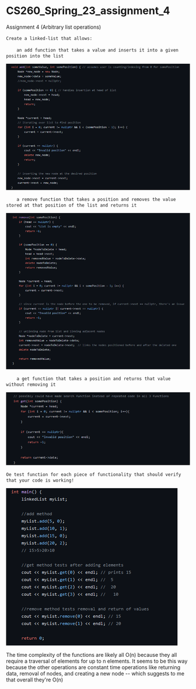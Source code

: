 # CS260_Spring_23_assignment_4
Assignment 4 (Arbitrary list operations)

    Create a linked-list that allows:

        an add function that takes a value and inserts it into a given position into the list
   ![](https://github.com/TetherIO/CS260_Spring_23_assignment_4/blob/main/addfunction.png)

        a remove function that takes a position and removes the value stored at that position of the list and returns it
   ![](https://github.com/TetherIO/CS260_Spring_23_assignment_4/blob/main/removefunction.png)

        a get function that takes a position and returns that value without removing it
   ![](https://github.com/TetherIO/CS260_Spring_23_assignment_4/blob/main/getfunction.png)

    Oe test function for each piece of functionality that should verify that your code is working!
![](https://github.com/TetherIO/CS260_Spring_23_assignment_4/blob/main/simpletests.png)


The time complexity of the functions are likely all O(n) because they all require a traversal of elements for up to n elements. It seems to be this way because the other operations are constant time operations like returning data, removal of nodes, and creating a new node -- which suggests to me that overall they're O(n)
